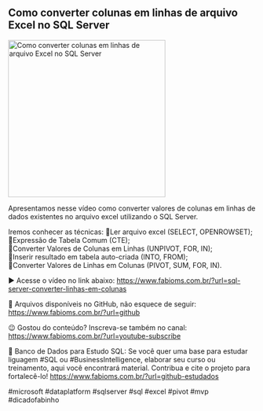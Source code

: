 ## Como converter colunas em linhas de arquivo Excel no SQL Server

<img src="https://fabioms.com.br//uploads/youtube/Slide31.png" alt="Como converter colunas em linhas de arquivo Excel no SQL Server" title="SQL Server" width="320"/>

Apresentamos nesse vídeo como converter valores de colunas em linhas de dados existentes no arquivo excel utilizando o SQL Server. 

Iremos conhecer as técnicas:
🔹Ler arquivo excel (SELECT, OPENROWSET);  
🔹Expressão de Tabela Comum (CTE);  
🔹Converter Valores de Colunas em Linhas (UNPIVOT, FOR, IN);  
🔹Inserir resultado em tabela auto-criada (INTO, FROM);  
🔹Converter Valores de Linhas em Colunas (PIVOT, SUM, FOR, IN).  

▶️ Acesse o vídeo no link abaixo:
https://www.fabioms.com.br/?url=sql-server-converter-linhas-em-colunas

📁 Arquivos disponíveis no GitHub, não esquece de seguir:
https://www.fabioms.com.br/?url=github

😉 Gostou do conteúdo? Inscreva-se também no canal:
https://www.fabioms.com.br/?url=youtube-subscribe 

🎁 Banco de Dados para Estudo SQL:
Se você quer uma base para estudar liguagem #SQL ou #BusinessIntelligence, elaborar seu curso ou treinamento, aqui você encontrará material. 
Contribua e cite o projeto para fortalecê-lo!
https://www.fabioms.com.br/?url=github-estudados

#microsoft #dataplatform #sqlserver #sql #excel #pivot #mvp #dicadofabinho